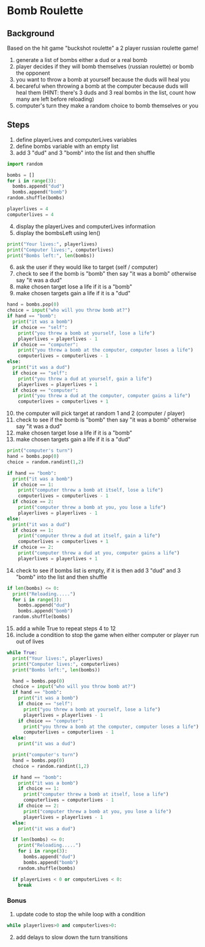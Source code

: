 # Bomb Roulette

## Background

Based on the hit game "buckshot roulette" a 2 player russian roulette game!

1. generate a list of bombs either a dud or a real bomb
2. player decides if they will bomb themselves (russian roulette) or bomb the opponent
3. you want to throw a bomb at yourself because the duds will heal you
4. becareful when throwing a bomb at the computer because duds will heal them
   (HINT: there's 3 duds and 3 real bombs in the list, count how many are left before reloading)
5. computer's turn they make a random choice to bomb themselves or you

## Steps

1. define playerLives and computerLives variables
2. define bombs variable with an empty list
3. add 3 "dud" and 3 "bomb" into the list and then shuffle

```python
import random

bombs = []
for i in range(3):
  bombs.append("dud")
  bombs.append("bomb")
random.shuffle(bombs)

playerlives = 4
computerlives = 4
```

4. display the playerLives and computerLives informatiion
5. display the bombsLeft using len()

```python
print("Your lives:", playerlives)
print("Computer lives:", computerlives)
print("Bombs left:", len(bombs))
```

6. ask the user if they would like to target (self / computer)
7. check to see if the bomb is "bomb" then say "it was a bomb" otherwise say "it was a dud"
8. make chosen target lose a life if it is a "bomb"
9. make chosen targets gain a life if it is a "dud"

```python
hand = bombs.pop(0)
choice = input("who will you throw bomb at?")
if hand == "bomb":
  print("it was a bomb")
  if choice == "self":
    print("you threw a bomb at yourself, lose a life")
    playerlives = playerlives - 1
  if choice == "computer":
    print("you threw a bomb at the computer, computer loses a life")
    computerlives = computerlives - 1
else:
  print("it was a dud")
  if choice == "self":
    print("you threw a dud at yourself, gain a life")
    playerlives = playerlives + 1
  if choice == "computer":
    print("you threw a dud at the computer, computer gains a life")
    computerlives = computerlives + 1

```

10. the computer will pick target at random 1 and 2 (computer / player)
11. check to see if the bomb is "bomb" then say "it was a bomb" otherwise say "it was a dud"
12. make chosen target lose a life if it is a "bomb"
13. make chosen targets gain a life if it is a "dud"

```python
print("computer's turn")
hand = bombs.pop(0)
choice = random.randint(1,2)

if hand == "bomb":
  print("it was a bomb")
  if choice == 1:
    print("computer threw a bomb at itself, lose a life")
    computerlives = computerlives - 1
  if choice == 2:
    print("computer threw a bomb at you, you lose a life")
    playerlives = playerlives - 1
else:
  print("it was a dud")
  if choice == 1:
    print("computer threw a dud at itself, gain a life")
    computerlives = computerlives + 1
  if choice == 2:
    print("computer threw a dud at you, computer gains a life")
    playerlives = playerlives + 1
```

14. check to see if bombs list is empty, if it is then add 3 "dud" and 3 "bomb" into the list and then shuffle

```python
if len(bombs) <= 0:
  print("Reloading.....")
  for i in range(3):
    bombs.append("dud")
    bombs.append("bomb")
  random.shuffle(bombs)
```

15. add a while True to repeat steps 4 to 12
16. include a condition to stop the game when either computer or player run out of lives

```python
while True:
  print("Your lives:", playerlives)
  print("Computer lives:", computerlives)
  print("Bombs left:", len(bombs))

  hand = bombs.pop(0)
  choice = input("who will you throw bomb at?")
  if hand == "bomb":
    print("it was a bomb")
    if choice == "self":
      print("you threw a bomb at yourself, lose a life")
      playerlives = playerlives - 1
    if choice == "computer":
      print("you threw a bomb at the computer, computer loses a life")
      computerlives = computerlives - 1
  else:
    print("it was a dud")

  print("computer's turn")
  hand = bombs.pop(0)
  choice = random.randint(1,2)

  if hand == "bomb":
    print("it was a bomb")
    if choice == 1:
      print("computer threw a bomb at itself, lose a life")
      computerlives = computerlives - 1
    if choice == 2:
      print("computer threw a bomb at you, you lose a life")
      playerlives = playerlives - 1
  else:
    print("it was a dud")

  if len(bombs) <= 0:
    print("Reloading.....")
    for i in range(3):
      bombs.append("dud")
      bombs.append("bomb")
    random.shuffle(bombs)

  if playerLives < 0 or computerLives < 0:
    break
```

### Bonus

1. update code to stop the while loop with a condition

```python
while playerlives>0 and computerlives>0:
```

2. add delays to slow down the turn transitions
